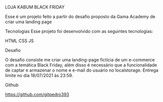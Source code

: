 LOJA KABUM BLACK FRIDAY

Esse é um projeto feito a partir do desafio proposto da Gama Academy de criar uma landing page


Tecnologias
Esse projeto foi desenvolvido com as seguintes tecnologias:

HTML
CSS
JS



Desafio

O desafio consiste me criar uma landing-page fictícia de um e-commerce com a temática Black Friday, além disso é necessário que a funcionalidade de captar e armazenar o nome e e-mail do usuário no localstorage. Entrega limite no dia 18/07/2021 às 23:59.


Github

https://github.com/gitpedro393